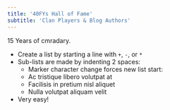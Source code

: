 ```yaml
---
title: '40FYs Hall of Fame'
subtitle: 'Clan Players & Blog Authors'
---
```


15 Years of cmradary.

* Create a list by starting a line with `+`, `-`, or `*`
* Sub-lists are made by indenting 2 spaces:
   * Marker character change forces new list start:
   * Ac tristique libero volutpat at
   * Facilisis in pretium nisl aliquet
   * Nulla volutpat aliquam velit
* Very easy!
